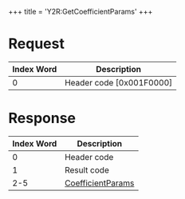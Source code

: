+++
title = 'Y2R:GetCoefficientParams'
+++

# Request

| Index Word | Description                |
|------------|----------------------------|
| 0          | Header code \[0x001F0000\] |

# Response

| Index Word | Description                                                       |
|------------|-------------------------------------------------------------------|
| 0          | Header code                                                       |
| 1          | Result code                                                       |
| 2-5        | [CoefficientParams](Camera_Services#coefficientparams "wikilink") |
